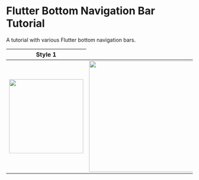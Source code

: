 # Flutter Bottom Navigation Bar Tutorial
 A tutorial with various Flutter bottom navigation bars.

 <table>
   <thead>
      <tr>
         <th> Style 1 </th>
      </tr>
   </thead>
   <tbody>
      <tr>
        <td><img src="https://user-images.githubusercontent.com/45822686/152165052-d44da11c-9c1d-4590-b1ac-f0d997c67ba8.png" width= 200pm></td>
          <td><img src="https://user-images.githubusercontent.com/45822686/152164631-130a62d0-1866-451e-aabb-dbf195471d0b.png" height=300pm></td>
         <td><img src="https://user-images.githubusercontent.com/45822686/152164714-18f842ca-0087-4aaa-936d-afa66c9706f2.png" height=300pm></td>
         <td><img src="https://user-images.githubusercontent.com/45822686/152164717-204ca998-7308-4778-91a4-613f8195e766.png"height=300pm></td>
      </tr>
   </tbody>
</table>




